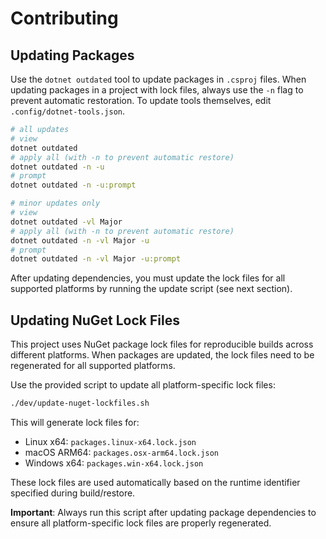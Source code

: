 # Contributing

## Updating Packages

Use the `dotnet outdated` tool to update packages in `.csproj` files. When updating packages in a project with lock
files, always use the `-n` flag to prevent automatic restoration. To update tools themselves, edit
`.config/dotnet-tools.json`.

```bash
# all updates
# view
dotnet outdated
# apply all (with -n to prevent automatic restore)
dotnet outdated -n -u
# prompt
dotnet outdated -n -u:prompt

# minor updates only
# view
dotnet outdated -vl Major
# apply all (with -n to prevent automatic restore)
dotnet outdated -n -vl Major -u
# prompt
dotnet outdated -n -vl Major -u:prompt
```

After updating dependencies, you must update the lock files for all supported platforms by running the update script (see next section).

## Updating NuGet Lock Files

This project uses NuGet package lock files for reproducible builds across different platforms. When packages are updated, the lock files need to be regenerated for all supported platforms.

Use the provided script to update all platform-specific lock files:

```bash
./dev/update-nuget-lockfiles.sh
```

This will generate lock files for:

- Linux x64: `packages.linux-x64.lock.json`
- macOS ARM64: `packages.osx-arm64.lock.json`
- Windows x64: `packages.win-x64.lock.json`

These lock files are used automatically based on the runtime identifier specified during build/restore.

**Important**: Always run this script after updating package dependencies to ensure all platform-specific lock files are
properly regenerated.
